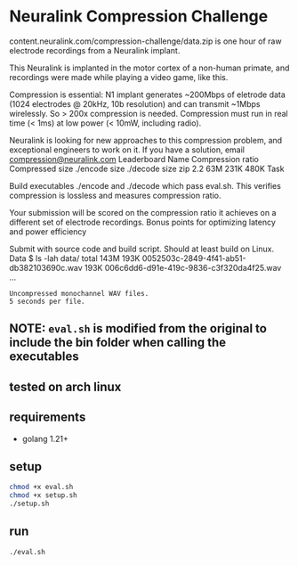 # Neuralink Compression Challenge

content.neuralink.com/compression-challenge/data.zip is one hour of raw electrode recordings from a Neuralink implant.

This Neuralink is implanted in the motor cortex of a non-human primate, and recordings were made while playing a video game, like this.

Compression is essential: N1 implant generates ~200Mbps of eletrode data (1024 electrodes @ 20kHz, 10b resolution) and can transmit ~1Mbps wirelessly.
So > 200x compression is needed.
Compression must run in real time (< 1ms) at low power (< 10mW, including radio).

Neuralink is looking for new approaches to this compression problem, and exceptional engineers to work on it.
If you have a solution, email compression@neuralink.com
Leaderboard
Name 	Compression ratio 	Compressed size 	./encode size 	./decode size
zip 	2.2 	63M 	231K 	480K
Task

Build executables ./encode and ./decode which pass eval.sh. This verifies compression is lossless and measures compression ratio.

Your submission will be scored on the compression ratio it achieves on a different set of electrode recordings.
Bonus points for optimizing latency and power efficiency

Submit with source code and build script. Should at least build on Linux.
Data
$ ls -lah data/
total 143M
193K 0052503c-2849-4f41-ab51-db382103690c.wav
193K 006c6dd6-d91e-419c-9836-c3f320da4f25.wav
...

    Uncompressed monochannel WAV files.
    5 seconds per file.


## NOTE: `eval.sh` is modified from the original to include the bin folder when calling the executables
## tested on arch linux

## requirements

- golang 1.21+

## setup
```bash
chmod +x eval.sh
chmod +x setup.sh
./setup.sh
```

## run
```bash
./eval.sh
```


